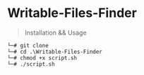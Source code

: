 # Writable-Files-Finder


>  Installation && Usage 
```
└─# git clone 
└─# cd .\Writable-Files-Finder
└─# chmod +x script.sh
└─# ./script.sh
```
